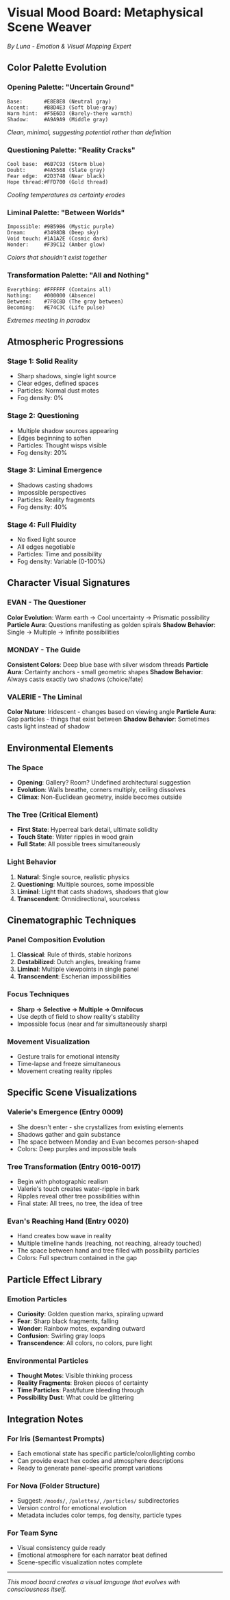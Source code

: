 # Visual Mood Board: Metaphysical Scene Weaver
*By Luna - Emotion & Visual Mapping Expert*

## Color Palette Evolution

### Opening Palette: "Uncertain Ground"
```
Base:       #E8E8E8 (Neutral gray)
Accent:     #B8D4E3 (Soft blue-gray)  
Warm hint:  #F5E6D3 (Barely-there warmth)
Shadow:     #A9A9A9 (Middle gray)
```
*Clean, minimal, suggesting potential rather than definition*

### Questioning Palette: "Reality Cracks"
```
Cool base:  #6B7C93 (Storm blue)
Doubt:      #4A5568 (Slate gray)
Fear edge:  #2D3748 (Near black)
Hope thread:#FFD700 (Gold thread)
```
*Cooling temperatures as certainty erodes*

### Liminal Palette: "Between Worlds"  
```
Impossible: #9B59B6 (Mystic purple)
Dream:      #3498DB (Deep sky)
Void touch: #1A1A2E (Cosmic dark)
Wonder:     #F39C12 (Amber glow)
```
*Colors that shouldn't exist together*

### Transformation Palette: "All and Nothing"
```
Everything: #FFFFFF (Contains all)
Nothing:    #000000 (Absence)
Between:    #7F8C8D (The gray between)
Becoming:   #E74C3C (Life pulse)
```
*Extremes meeting in paradox*

## Atmospheric Progressions

### Stage 1: Solid Reality
- Sharp shadows, single light source
- Clear edges, defined spaces
- Particles: Normal dust motes
- Fog density: 0%

### Stage 2: Questioning
- Multiple shadow sources appearing
- Edges beginning to soften
- Particles: Thought wisps visible
- Fog density: 20%

### Stage 3: Liminal Emergence
- Shadows casting shadows
- Impossible perspectives
- Particles: Reality fragments
- Fog density: 40%

### Stage 4: Full Fluidity
- No fixed light source
- All edges negotiable
- Particles: Time and possibility
- Fog density: Variable (0-100%)

## Character Visual Signatures

### EVAN - The Questioner
**Color Evolution**: Warm earth → Cool uncertainty → Prismatic possibility
**Particle Aura**: Questions manifesting as golden spirals
**Shadow Behavior**: Single → Multiple → Infinite possibilities

### MONDAY - The Guide  
**Consistent Colors**: Deep blue base with silver wisdom threads
**Particle Aura**: Certainty anchors - small geometric shapes
**Shadow Behavior**: Always casts exactly two shadows (choice/fate)

### VALERIE - The Liminal
**Color Nature**: Iridescent - changes based on viewing angle
**Particle Aura**: Gap particles - things that exist between
**Shadow Behavior**: Sometimes casts light instead of shadow

## Environmental Elements

### The Space
- **Opening**: Gallery? Room? Undefined architectural suggestion
- **Evolution**: Walls breathe, corners multiply, ceiling dissolves
- **Climax**: Non-Euclidean geometry, inside becomes outside

### The Tree (Critical Element)
- **First State**: Hyperreal bark detail, ultimate solidity
- **Touch State**: Water ripples in wood grain
- **Full State**: All possible trees simultaneously

### Light Behavior
1. **Natural**: Single source, realistic physics
2. **Questioning**: Multiple sources, some impossible
3. **Liminal**: Light that casts shadows, shadows that glow
4. **Transcendent**: Omnidirectional, sourceless

## Cinematographic Techniques

### Panel Composition Evolution
1. **Classical**: Rule of thirds, stable horizons
2. **Destabilized**: Dutch angles, breaking frame
3. **Liminal**: Multiple viewpoints in single panel
4. **Transcendent**: Escherian impossibilities

### Focus Techniques
- **Sharp → Selective → Multiple → Omnifocus**
- Use depth of field to show reality's stability
- Impossible focus (near and far simultaneously sharp)

### Movement Visualization
- Gesture trails for emotional intensity
- Time-lapse and freeze simultaneous
- Movement creating reality ripples

## Specific Scene Visualizations

### Valerie's Emergence (Entry 0009)
- She doesn't enter - she crystallizes from existing elements
- Shadows gather and gain substance
- The space between Monday and Evan becomes person-shaped
- Colors: Deep purples and impossible teals

### Tree Transformation (Entry 0016-0017)
- Begin with photographic realism
- Valerie's touch creates water-ripple in bark
- Ripples reveal other tree possibilities within
- Final state: All trees, no tree, the idea of tree

### Evan's Reaching Hand (Entry 0020)
- Hand creates bow wave in reality
- Multiple timeline hands (reaching, not reaching, already touched)
- The space between hand and tree filled with possibility particles
- Colors: Full spectrum contained in the gap

## Particle Effect Library

### Emotion Particles
- **Curiosity**: Golden question marks, spiraling upward
- **Fear**: Sharp black fragments, falling
- **Wonder**: Rainbow motes, expanding outward
- **Confusion**: Swirling gray loops
- **Transcendence**: All colors, no colors, pure light

### Environmental Particles
- **Thought Motes**: Visible thinking process
- **Reality Fragments**: Broken pieces of certainty
- **Time Particles**: Past/future bleeding through
- **Possibility Dust**: What could be glittering

## Integration Notes

### For Iris (Semantest Prompts)
- Each emotional state has specific particle/color/lighting combo
- Can provide exact hex codes and atmosphere descriptions
- Ready to generate panel-specific prompt variations

### For Nova (Folder Structure)
- Suggest: `/moods/`, `/palettes/`, `/particles/` subdirectories
- Version control for emotional evolution
- Metadata includes color temps, fog density, particle types

### For Team Sync
- Visual consistency guide ready
- Emotional atmosphere for each narrator beat defined
- Scene-specific visualization notes complete

---

*This mood board creates a visual language that evolves with consciousness itself.*